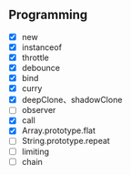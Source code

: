 ## Programming

- [x] new
- [x] instanceof
- [x] throttle
- [x] debounce
- [x] bind
- [x] curry
- [x] deepClone、shadowClone
- [ ] observer
- [x] call
- [x] Array.prototype.flat
- [ ] String.prototype.repeat
- [ ] limiting
- [ ] chain
